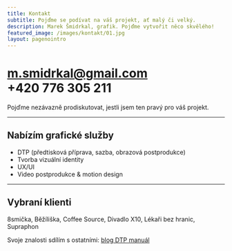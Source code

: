 ```yaml
---
title: Kontakt
subtitle: Pojďme se podívat na váš projekt, ať malý či velký.
description: Marek Šmidrkal, grafik. Pojďme vytvořit něco skvělého!
featured_image: /images/kontakt/01.jpg
layout: pagenointro
---
```


# m.smidrkal@gmail.com <br />+420 776 305 211
Pojďme nezávazně prodiskutovat, jestli jsem ten pravý pro váš projekt. 

---

## Nabízím grafické služby
+ DTP (předtisková příprava, sazba, obrazová postprodukce)
+ Tvorba vizuální identity
+ UX/UI
+ Video postprodukce & motion design

---
<!--
## CV
+ 2021&ndash;nyní [Studio Marvil](https://marvil.cz/) (dtp)
+ 2017&ndash;2020 [Studio Toman Design](http://www.toman-design.com) (dtp)
+ 2013&ndash;2016 [Ministerstvo obrany ČR](http://www.army.cz) (kameraman, střihač)
+ 2012&ndash;2013 [Clue magazine](http://shm1ck.github.io/clue-magazine) (dtp)
+ 2008&ndash;2011 [VOŠ grafická, Hellichova, Praha](https://www.hellichovka.cz/) (studium)
-->
## Vybraní klienti
8smička, Běžíliška, Coffee&nbsp;Source, Divadlo X10, Lékaři bez&nbsp;hranic, Supraphon

Svoje znalosti sdílím s ostatními: [blog DTP manuál](http://blog.mareksmidrkal.cz)